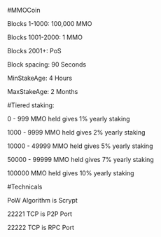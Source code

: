 #MMOCoin

Blocks 1-1000:    100,000 MMO

Blocks 1001-2000: 1 MMO

Blocks 2001+:     PoS

Block spacing:    90 Seconds

MinStakeAge:      4 Hours

MaxStakeAge:      2 Months


#Tiered staking:

0 - 999 MMO held gives 1% yearly staking

1000 - 9999 MMO held gives 2% yearly staking

10000 - 49999 MMO held gives 5% yearly staking

50000 - 99999 MMO held gives 7% yearly staking

100000 MMO held gives 10% yearly staking


#Technicals

PoW Algorithm is Scrypt

22221 TCP is P2P Port

22222 TCP is RPC Port
